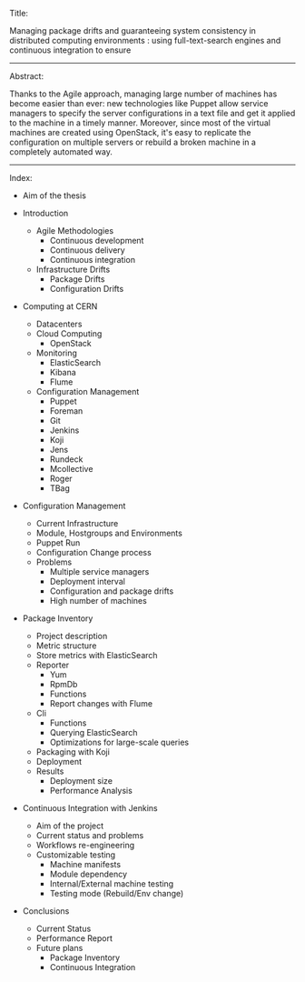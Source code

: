 
Title:

Managing package drifts and guaranteeing system consistency in
distributed computing environments : using full-text-search engines and
continuous integration to ensure 

----

Abstract:

Thanks to the Agile approach, managing large number of machines has become
easier than ever: new technologies like Puppet allow service managers to
specify the server configurations in a text file and get it applied to the
machine in a timely manner. Moreover, since most of the virtual machines are
created using OpenStack, it's easy to replicate the configuration on multiple
servers or rebuild a broken machine in a completely automated way.



----

Index:

* Aim of the thesis

* Introduction
    * Agile Methodologies
        * Continuous development
        * Continuous delivery
        * Continuous integration
    * Infrastructure Drifts
        * Package Drifts
        * Configuration Drifts

* Computing at CERN
    * Datacenters
    * Cloud Computing
        * OpenStack
    * Monitoring
        * ElasticSearch
        * Kibana
        * Flume
    * Configuration Management
        * Puppet
        * Foreman
        * Git
        * Jenkins
        * Koji
        * Jens
        * Rundeck
        * Mcollective
        * Roger
        * TBag

* Configuration Management
    * Current Infrastructure
    * Module, Hostgroups and Environments
    * Puppet Run
    * Configuration Change process
    * Problems
        * Multiple service managers
        * Deployment interval
        * Configuration and package drifts
        * High number of machines

* Package Inventory
    * Project description
    * Metric structure
    * Store metrics with ElasticSearch
    * Reporter
        * Yum
        * RpmDb
        * Functions
        * Report changes with Flume
    * Cli
        * Functions
        * Querying ElasticSearch
        * Optimizations for large-scale queries
    * Packaging with Koji
    * Deployment
    * Results
        * Deployment size
        * Performance Analysis

* Continuous Integration with Jenkins
    * Aim of the project
    * Current status and problems
    * Workflows re-engineering
    * Customizable testing
        * Machine manifests
        * Module dependency
        * Internal/External machine testing
        * Testing mode (Rebuild/Env change)

* Conclusions
    * Current Status
    * Performance Report
    * Future plans
        * Package Inventory
        * Continuous Integration
    

